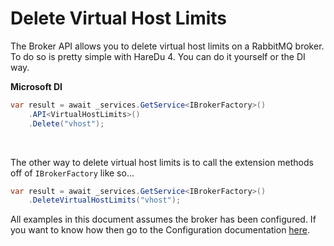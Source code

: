 # Delete Virtual Host Limits

The Broker API allows you to delete virtual host limits on a RabbitMQ broker. To do so is pretty simple with HareDu 4. You can do it yourself or the DI way.

**Microsoft DI**

```c#
var result = await _services.GetService<IBrokerFactory>()
    .API<VirtualHostLimits>()
    .Delete("vhost");
```
<br>

The other way to delete virtual host limits is to call the extension methods off of ```IBrokerFactory``` like so...

```c#
var result = await _services.GetService<IBrokerFactory>()
    .DeleteVirtualHostLimits("vhost");
```

All examples in this document assumes the broker has been configured. If you want to know how then go to the Configuration documentation [here](https://github.com/ahives/HareDu3/blob/master/docs/configuration.md).

